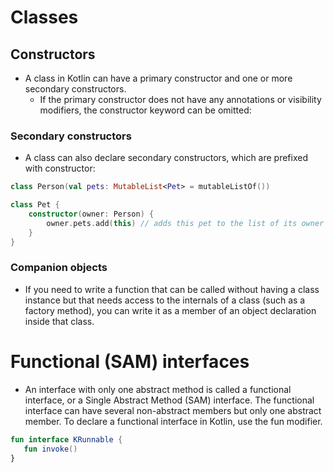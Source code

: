 # Classes

## Constructors
- A class in Kotlin can have a primary constructor and one or more secondary constructors.
  - If the primary constructor does not have any annotations or visibility modifiers, the constructor keyword can be omitted:

### Secondary constructors
- A class can also declare secondary constructors, which are prefixed with constructor:
```kotlin
class Person(val pets: MutableList<Pet> = mutableListOf())

class Pet {
    constructor(owner: Person) {
        owner.pets.add(this) // adds this pet to the list of its owner's pets
    }
}
```
### Companion objects
- If you need to write a function that can be called without having a class instance but that needs access to the internals of a class (such as a factory method), you can write it as a member of an object declaration inside that class.

# Functional (SAM) interfaces
- An interface with only one abstract method is called a functional interface, or a Single Abstract Method (SAM) interface. The functional 
interface can have several non-abstract members but only one abstract member.
To declare a functional interface in Kotlin, use the fun modifier.
```kotlin
fun interface KRunnable {
   fun invoke()
}
```
